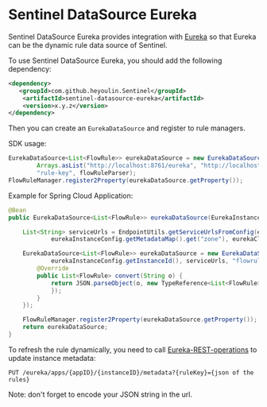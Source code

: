 # Sentinel DataSource Eureka

Sentinel DataSource Eureka provides integration with [Eureka](https://github.com/Netflix/eureka) so that Eureka
can be the dynamic rule data source of Sentinel.

To use Sentinel DataSource Eureka, you should add the following dependency:

```xml
<dependency>
   <groupId>com.github.heyoulin.Sentinel</groupId>
    <artifactId>sentinel-datasource-eureka</artifactId>
    <version>x.y.z</version>
</dependency>
```

Then you can create an `EurekaDataSource` and register to rule managers.

SDK usage:

```java
EurekaDataSource<List<FlowRule>> eurekaDataSource = new EurekaDataSource("app-id", "instance-id",
        Arrays.asList("http://localhost:8761/eureka", "http://localhost:8762/eureka", "http://localhost:8763/eureka"),
        "rule-key", flowRuleParser);
FlowRuleManager.register2Property(eurekaDataSource.getProperty());
```

Example for Spring Cloud Application:

```java
@Bean
public EurekaDataSource<List<FlowRule>> eurekaDataSource(EurekaInstanceConfig eurekaInstanceConfig, EurekaClientConfig eurekaClientConfig) {

    List<String> serviceUrls = EndpointUtils.getServiceUrlsFromConfig(eurekaClientConfig,
            eurekaInstanceConfig.getMetadataMap().get("zone"), eurekaClientConfig.shouldPreferSameZoneEureka());

    EurekaDataSource<List<FlowRule>> eurekaDataSource = new EurekaDataSource(eurekaInstanceConfig.getAppname(),
            eurekaInstanceConfig.getInstanceId(), serviceUrls, "flowrules", new Converter<String, List<FlowRule>>() {
        @Override
        public List<FlowRule> convert(String o) {
            return JSON.parseObject(o, new TypeReference<List<FlowRule>>() {
            });
        }
    });

    FlowRuleManager.register2Property(eurekaDataSource.getProperty());
    return eurekaDataSource;
}

```

To refresh the rule dynamically, you need to call [Eureka-REST-operations](https://github.com/Netflix/eureka/wiki/Eureka-REST-operations)
to update instance metadata:

```
PUT /eureka/apps/{appID}/{instanceID}/metadata?{ruleKey}={json of the rules}
```

Note: don't forget to encode your JSON string in the url.